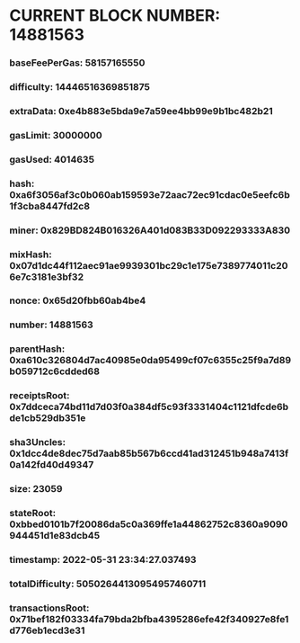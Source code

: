 # CURRENT BLOCK NUMBER: 14881563

### baseFeePerGas: 58157165550
### difficulty: 14446516369851875
### extraData: 0xe4b883e5bda9e7a59ee4bb99e9b1bc482b21
### gasLimit: 30000000
### gasUsed: 4014635
### hash: 0xa6f3056af3c0b060ab159593e72aac72ec91cdac0e5eefc6b1f3cba8447fd2c8
### miner: 0x829BD824B016326A401d083B33D092293333A830
### mixHash: 0x07d1dc44f112aec91ae9939301bc29c1e175e7389774011c206e7c3181e3bf32
### nonce: 0x65d20fbb60ab4be4
### number: 14881563
### parentHash: 0xa610c326804d7ac40985e0da95499cf07c6355c25f9a7d89b059712c6cdded68
### receiptsRoot: 0x7ddceca74bd11d7d03f0a384df5c93f3331404c1121dfcde6bde1cb529db351e
### sha3Uncles: 0x1dcc4de8dec75d7aab85b567b6ccd41ad312451b948a7413f0a142fd40d49347
### size: 23059
### stateRoot: 0xbbed0101b7f20086da5c0a369ffe1a44862752c8360a9090944451d1e83dcb45
### timestamp: 2022-05-31 23:34:27.037493
### totalDifficulty: 50502644130954957460711
### transactionsRoot: 0x71bef182f03334fa79bda2bfba4395286efe42f340927e8fe1d776eb1ecd3e31
